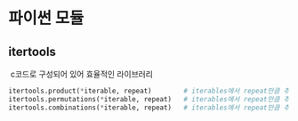 # 파이썬 모듈



## itertools

​	c코드로 구성되어 있어 효율적인 라이브러리

```python
itertools.product(*iterable, repeat)		# iterables에서 repeat만큼 추출. 중복 허용
itertools.permutations(*iterable, repeat)	# iterables에서 repeat만큼 추출. 중복 제거
itertools.combinations(*iterable, repeat)	# iterables에서 repeat만큼 추출. 정렬만 다르면 중복 취급, 중복 제거
```

